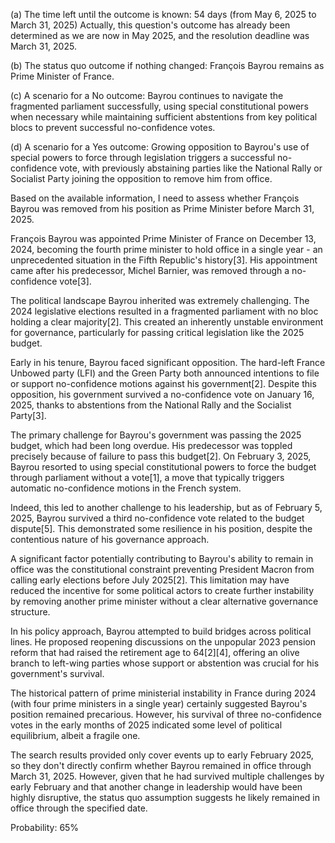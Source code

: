 (a) The time left until the outcome is known: 54 days (from May 6, 2025 to March 31, 2025)
Actually, this question's outcome has already been determined as we are now in May 2025, and the resolution deadline was March 31, 2025.

(b) The status quo outcome if nothing changed: François Bayrou remains as Prime Minister of France.

(c) A scenario for a No outcome: Bayrou continues to navigate the fragmented parliament successfully, using special constitutional powers when necessary while maintaining sufficient abstentions from key political blocs to prevent successful no-confidence votes.

(d) A scenario for a Yes outcome: Growing opposition to Bayrou's use of special powers to force through legislation triggers a successful no-confidence vote, with previously abstaining parties like the National Rally or Socialist Party joining the opposition to remove him from office.

Based on the available information, I need to assess whether François Bayrou was removed from his position as Prime Minister before March 31, 2025.

François Bayrou was appointed Prime Minister of France on December 13, 2024, becoming the fourth prime minister to hold office in a single year - an unprecedented situation in the Fifth Republic's history[3]. His appointment came after his predecessor, Michel Barnier, was removed through a no-confidence vote[3].

The political landscape Bayrou inherited was extremely challenging. The 2024 legislative elections resulted in a fragmented parliament with no bloc holding a clear majority[2]. This created an inherently unstable environment for governance, particularly for passing critical legislation like the 2025 budget.

Early in his tenure, Bayrou faced significant opposition. The hard-left France Unbowed party (LFI) and the Green Party both announced intentions to file or support no-confidence motions against his government[2]. Despite this opposition, his government survived a no-confidence vote on January 16, 2025, thanks to abstentions from the National Rally and the Socialist Party[3].

The primary challenge for Bayrou's government was passing the 2025 budget, which had been long overdue. His predecessor was toppled precisely because of failure to pass this budget[2]. On February 3, 2025, Bayrou resorted to using special constitutional powers to force the budget through parliament without a vote[1], a move that typically triggers automatic no-confidence motions in the French system.

Indeed, this led to another challenge to his leadership, but as of February 5, 2025, Bayrou survived a third no-confidence vote related to the budget dispute[5]. This demonstrated some resilience in his position, despite the contentious nature of his governance approach.

A significant factor potentially contributing to Bayrou's ability to remain in office was the constitutional constraint preventing President Macron from calling early elections before July 2025[2]. This limitation may have reduced the incentive for some political actors to create further instability by removing another prime minister without a clear alternative governance structure.

In his policy approach, Bayrou attempted to build bridges across political lines. He proposed reopening discussions on the unpopular 2023 pension reform that had raised the retirement age to 64[2][4], offering an olive branch to left-wing parties whose support or abstention was crucial for his government's survival.

The historical pattern of prime ministerial instability in France during 2024 (with four prime ministers in a single year) certainly suggested Bayrou's position remained precarious. However, his survival of three no-confidence votes in the early months of 2025 indicated some level of political equilibrium, albeit a fragile one.

The search results provided only cover events up to early February 2025, so they don't directly confirm whether Bayrou remained in office through March 31, 2025. However, given that he had survived multiple challenges by early February and that another change in leadership would have been highly disruptive, the status quo assumption suggests he likely remained in office through the specified date.

Probability: 65%
